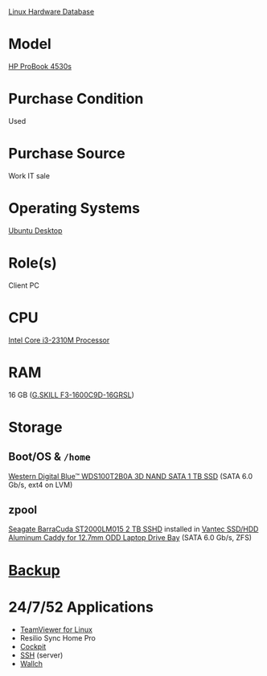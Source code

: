 [Linux Hardware Database](https://linux-hardware.org/?probe=690892aaa2)

# Model

[HP ProBook 4530s](https://support.hp.com/us-en/product/hp-probook-4530s-notebook-pc/5060880)

# Purchase Condition

Used

# Purchase Source

Work IT sale

# Operating Systems

[Ubuntu Desktop](https://ubuntu.com/download/desktop)

# Role(s)

Client PC

# CPU

[Intel Core i3-2310M Processor](https://ark.intel.com/content/www/us/en/ark/products/52220/intel-core-i3-2310m-processor-3m-cache-2-10-ghz.html)

# RAM

16 GB ([G.SKILL F3-1600C9D-16GRSL](http://www.gskill.com/product/2/159/1537259792/F3-1600C9D-16GRSLRipjaws-DDR3-SO-DIMMDDR3L-1600MHz-CL9-9-9-1.35V16GB-(2x8GB)))

# Storage

## Boot/OS & `/home`

[Western Digital Blue™ WDS100T2B0A 3D NAND SATA 1 TB SSD](https://documents.westerndigital.com/content/dam/doc-library/en_us/assets/public/western-digital/product/internal-drives/wd-blue-ssd/data-sheet-wd-blue-3d-nand-sata-ssd-2879-800092.pdf) (SATA 6.0 Gb/s, ext4 on LVM)

## zpool

[Seagate BarraCuda ST2000LM015 2 TB SSHD](https://www.seagate.com/www-content/product-content/seagate-laptop-fam/barracuda_25/en-us/docs/100807728a.pdf) installed in [Vantec SSD/HDD Aluminum Caddy for 12.7mm ODD Laptop Drive Bay](https://www.vantecusa.com/products_detail.php?p_id=144&p_name=SSD%2FHDD+Aluminum+Caddy+for+12.7mm+ODD+Laptop+Drive+Bay&pc_id=6&pc_name=Converters&pt_id=2&pt_name=Hard+Drive+Accessories) (SATA 6.0 Gb/s, ZFS)

# [Backup](https://github.com/jdrch/Hardware/wiki/Mixed-Environment-Multilevel-Backup)

# 24/7/52 Applications

* [TeamViewer for Linux](https://www.teamviewer.com/en-us/download/linux/)
* Resilio Sync Home Pro
* [Cockpit](https://cockpit-project.org/)
* [SSH](https://www.openssh.com/) (server)
* [Wallch](https://sourceforge.net/projects/wall-changer/)
